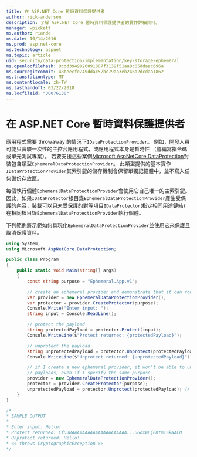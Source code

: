 ```yaml
---
title: 在 ASP.NET Core 暫時資料保護提供者
author: rick-anderson
description: 了解 ASP.NET Core 暫時資料保護提供者的實作詳細資料。
manager: wpickett
ms.author: riande
ms.date: 10/14/2016
ms.prod: asp.net-core
ms.technology: aspnet
ms.topic: article
uid: security/data-protection/implementation/key-storage-ephemeral
ms.openlocfilehash: 9cdd3949826091807f3139f51aa0c05ddaac696a
ms.sourcegitcommit: 48beecfe749ddac52bc79aa3eb246a2dcdaa1862
ms.translationtype: MT
ms.contentlocale: zh-TW
ms.lasthandoff: 03/22/2018
ms.locfileid: "30076130"
---
```

# <a name="ephemeral-data-protection-providers-in-aspnet-core"></a>在 ASP.NET Core 暫時資料保護提供者

<a name="data-protection-implementation-key-storage-ephemeral"></a>

應用程式需要 throwaway 的情況下`IDataProtectionProvider`。 例如，開發人員可能只實驗一次性的主控台應用程式，或應用程式本身是暫時性 （會編寫指令碼或單元測試專案）。 若要支援這些案例[Microsoft.AspNetCore.DataProtection](https://www.nuget.org/packages/Microsoft.AspNetCore.DataProtection/)封裝包含類型`EphemeralDataProtectionProvider`。 此類型提供的基本實作`IDataProtectionProvider`其索引鍵的儲存機制會保留單獨記憶體中，並不寫入任何備份存放區。

每個執行個體`EphemeralDataProtectionProvider`會使用它自己唯一的主索引鍵。 因此，如果`IDataProtector`根目錄`EphemeralDataProtectionProvider`產生受保護的內容，裝載可以只未受保護的對等項目`IDataProtector`(指定相同[用途](xref:security/data-protection/consumer-apis/purpose-strings#data-protection-consumer-apis-purposes)鏈結) 在相同根目錄`EphemeralDataProtectionProvider`執行個體。

下列範例將示範如何具現化`EphemeralDataProtectionProvider`並使用它來保護且取消保護資料。

```csharp
using System;
using Microsoft.AspNetCore.DataProtection;

public class Program
{
    public static void Main(string[] args)
    {
        const string purpose = "Ephemeral.App.v1";

        // create an ephemeral provider and demonstrate that it can round-trip a payload
        var provider = new EphemeralDataProtectionProvider();
        var protector = provider.CreateProtector(purpose);
        Console.Write("Enter input: ");
        string input = Console.ReadLine();

        // protect the payload
        string protectedPayload = protector.Protect(input);
        Console.WriteLine($"Protect returned: {protectedPayload}");

        // unprotect the payload
        string unprotectedPayload = protector.Unprotect(protectedPayload);
        Console.WriteLine($"Unprotect returned: {unprotectedPayload}");

        // if I create a new ephemeral provider, it won't be able to unprotect existing
        // payloads, even if I specify the same purpose
        provider = new EphemeralDataProtectionProvider();
        protector = provider.CreateProtector(purpose);
        unprotectedPayload = protector.Unprotect(protectedPayload); // THROWS
    }
}

/*
* SAMPLE OUTPUT
*
* Enter input: Hello!
* Protect returned: CfDJ8AAAAAAAAAAAAAAAAAAAAA...uGoxWLjGKtm1SkNACQ
* Unprotect returned: Hello!
* << throws CryptographicException >>
*/
```
